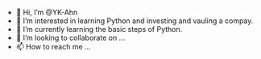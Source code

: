 - 👋 Hi, I’m @YK-Ahn
- 👀 I’m interested in learning Python and investing and vauling a compay.
- 🌱 I’m currently learning the basic steps of Python.
- 💞️ I’m looking to collaborate on ...
- 📫 How to reach me ...

<!---
YK-Ahn/YK-Ahn is a ✨ special ✨ repository because its `README.md` (this file) appears on your GitHub profile.
You can click the Preview link to take a look at your changes.
--->
